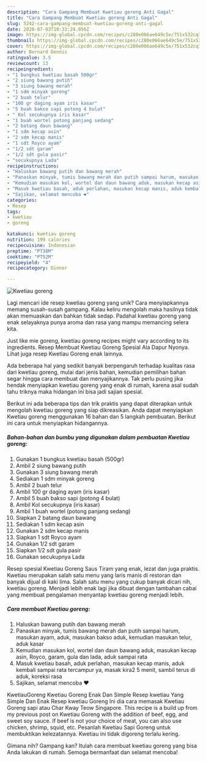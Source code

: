 ```yaml
---
description: "Cara Gampang Membuat Kwetiau goreng Anti Gagal"
title: "Cara Gampang Membuat Kwetiau goreng Anti Gagal"
slug: 5242-cara-gampang-membuat-kwetiau-goreng-anti-gagal
date: 2020-07-03T10:33:24.056Z
image: https://img-global.cpcdn.com/recipes/c280e066ae649c5e/751x532cq70/kwetiau-goreng-foto-resep-utama.jpg
thumbnail: https://img-global.cpcdn.com/recipes/c280e066ae649c5e/751x532cq70/kwetiau-goreng-foto-resep-utama.jpg
cover: https://img-global.cpcdn.com/recipes/c280e066ae649c5e/751x532cq70/kwetiau-goreng-foto-resep-utama.jpg
author: Bernard Dennis
ratingvalue: 3.5
reviewcount: 13
recipeingredient:
- "1 bungkus kwetiau basah 500gr"
- "2 siung bawang putih"
- "3 siung bawang merah"
- "1 sdm minyak goreng"
- "2 buah telur"
- "100 gr daging ayam iris kasar"
- "5 buah bakso sapi potong 4 bulat"
- " Kol secukupnya iris kasar"
- "1 buah wortel potong panjang sedang"
- "2 batang daun bawang"
- "1 sdm kecap asin"
- "2 sdm kecap manis"
- "1 sdt Royco ayam"
- "1/2 sdt garam"
- "1/2 sdt gula pasir"
- "secukupnya Lada"
recipeinstructions:
- "Haluskan bawang putih dan bawang merah"
- "Panaskan minyak, tumis bawang merah dan putih sampai harum, masukan ayam, aduk, masukan bakso aduk, kemudian masukan telur, aduk kasar"
- "Kemudian masukan kol, wortel dan daun bawang aduk, masukan kecap asin, Royco, garam, gula dan lada, aduk sampai rata"
- "Masuk kwetiau basah, aduk perlahan, masukan kecap manis, aduk kembali sampai rata tercampur ya, masak kira2 5 menit, sambil terus di aduk, koreksi rasa"
- "Sajikan, selamat mencoba ❤️"
categories:
- Resep
tags:
- kwetiau
- goreng

katakunci: kwetiau goreng 
nutrition: 199 calories
recipecuisine: Indonesian
preptime: "PT38M"
cooktime: "PT52M"
recipeyield: "4"
recipecategory: Dinner

---
```



![Kwetiau goreng](https://img-global.cpcdn.com/recipes/c280e066ae649c5e/751x532cq70/kwetiau-goreng-foto-resep-utama.jpg)

Lagi mencari ide resep kwetiau goreng yang unik? Cara menyiapkannya memang susah-susah gampang. Kalau keliru mengolah maka hasilnya tidak akan memuaskan dan bahkan tidak sedap. Padahal kwetiau goreng yang enak selayaknya punya aroma dan rasa yang mampu memancing selera kita.

Just like mie goreng, kwetiau goreng recipes might vary according to its ingredients. Resep Membuat Kwetiau Goreng Spesial Ala Dapur Nyonya. Lihat juga resep Kwetiau Goreng enak lainnya.

Ada beberapa hal yang sedikit banyak berpengaruh terhadap kualitas rasa dari kwetiau goreng, mulai dari jenis bahan, kemudian pemilihan bahan segar hingga cara membuat dan menyajikannya. Tak perlu pusing jika hendak menyiapkan kwetiau goreng yang enak di rumah, karena asal sudah tahu triknya maka hidangan ini bisa jadi sajian spesial.


Berikut ini ada beberapa tips dan trik praktis yang dapat diterapkan untuk mengolah kwetiau goreng yang siap dikreasikan. Anda dapat menyiapkan Kwetiau goreng menggunakan 16 bahan dan 5 langkah pembuatan. Berikut ini cara untuk menyiapkan hidangannya.

<!--inarticleads1-->

##### Bahan-bahan dan bumbu yang digunakan dalam pembuatan Kwetiau goreng:

1. Gunakan 1 bungkus kwetiau basah (500gr)
1. Ambil 2 siung bawang putih
1. Gunakan 3 siung bawang merah
1. Sediakan 1 sdm minyak goreng
1. Ambil 2 buah telur
1. Ambil 100 gr daging ayam (iris kasar)
1. Ambil 5 buah bakso sapi (potong 4 bulat)
1. Ambil  Kol secukupnya (iris kasar)
1. Ambil 1 buah wortel (potong panjang sedang)
1. Siapkan 2 batang daun bawang
1. Sediakan 1 sdm kecap asin
1. Gunakan 2 sdm kecap manis
1. Siapkan 1 sdt Royco ayam
1. Gunakan 1/2 sdt garam
1. Siapkan 1/2 sdt gula pasir
1. Gunakan secukupnya Lada


Resep spesial Kwetiau Goreng Saus Tiram yang enak, lezat dan juga praktis. Kwetiau merupakan salah satu menu yang laris manis di restoran dan banyak dijual di kaki lima. Salah satu menu yang cukup banyak dicari nih, kwetiau goreng. Menjadi lebih enak lagi jika dibuat dengan tambahan cabai yang membuat pengalaman menyantap kwetiau goreng menjadi lebih. 

<!--inarticleads2-->

##### Cara membuat Kwetiau goreng:

1. Haluskan bawang putih dan bawang merah
1. Panaskan minyak, tumis bawang merah dan putih sampai harum, masukan ayam, aduk, masukan bakso aduk, kemudian masukan telur, aduk kasar
1. Kemudian masukan kol, wortel dan daun bawang aduk, masukan kecap asin, Royco, garam, gula dan lada, aduk sampai rata
1. Masuk kwetiau basah, aduk perlahan, masukan kecap manis, aduk kembali sampai rata tercampur ya, masak kira2 5 menit, sambil terus di aduk, koreksi rasa
1. Sajikan, selamat mencoba ❤️


KwetiauGoreng Kwetiau Goreng Enak Dan Simple Resep kwetiau Yang Simple Dan Enak Resep kwetiau Goreng Ini dia cara memasak Kwetiau Goreng sapi atau Char Kway Teow Singapore. This recipe is a build up from my previous post on Kwetiau Goreng with the addition of beef, egg, and sweet soy sauce. If beef is not your choice of meat, you can also use chicken, shrimp, squid, etc. Pesanlah Kwetiau Sapi Goreng untuk membuktikan kelezatannya. Kwetiau ini tidak digoreng terlalu kering. 

Gimana nih? Gampang kan? Itulah cara membuat kwetiau goreng yang bisa Anda lakukan di rumah. Semoga bermanfaat dan selamat mencoba!

